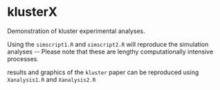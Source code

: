 # klusterX
Demonstration of kluster experimental analyses.

Using the `simscript1.R` and `simscript2.R` will reproduce the simulation analyses -- Please note that these are lengthy computationally intensive processes. 

results and graphics of the `kluster` paper can be reproduced using `Xanalysis1.R` and `Xanalysis2.R`
